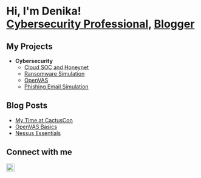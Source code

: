 <h1> Hi, I'm Denika! </br><a href="https://www.linkedin.com/in/denika-randle/">Cybersecurity Professional</a>, <a href="https://github.com/denika01">Blogger</a></h1>
<h2>My Projects</h2>

- <b>Cybersecurity</b>
  - [Cloud SOC and Honeynet](https://github.com/denika01/cloud-soc)
  - [Ransomware Simulation](https://github.com/denika01/Ransomware-Simulation)
  - [OpenVAS](https://github.com/denika01/OpenVAS-Basics)
  - [Phishing Email Simulation](https://github.com/denika01/PhishingEmail-Simulation)

<h2>Blog Posts</h2>

- [My Time at CactusCon](https://www.dazi-tech.webflow.io)
- [OpenVAS Basics](https://www.dazi-tech.webflow.io)
- [Nessus Essentials](https://www.dazi-tech.webflow.io)

<h2>Connect with me</h2>

[<img align="left" alt="DenikaRandle | LinkedIn" width="22px" src="https://cdn.jsdelivr.net/npm/simple-icons@v3/icons/linkedin.svg" />][linkedin]

[linkedin]: https://linkedin.com/in/denika-randle


<!--
**denika01/denika01** is a ✨ _special_ ✨ repository because its `README.md` (this file) appears on your GitHub profile.

Here are some ideas to get you started:

- 🔭 I’m currently working on ...
- 🌱 I’m currently learning ...
- 👯 I’m looking to collaborate on ...
- 🤔 I’m looking for help with ...
- 💬 Ask me about ...
- 📫 How to reach me: ...
- 😄 Pronouns: ...
- ⚡ Fun fact: ...
-->
